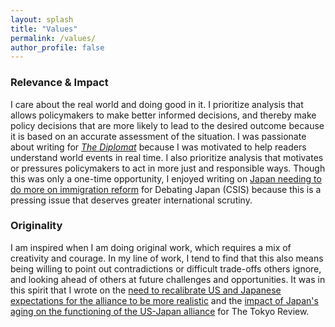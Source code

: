 ```yaml
---
layout: splash
title: "Values"
permalink: /values/
author_profile: false
---
```



### Relevance & Impact

I care about the real world and doing good in it. I prioritize analysis that allows policymakers to make better informed decisions, and thereby make policy decisions that are more likely to lead to the desired outcome because it is based on an accurate assessment of the situation. I was passionate about writing for <a href="https://thediplomat.com/authors/mina-pollmann/">*The Diplomat*</a> because I was motivated to help readers understand world events in real time. I also prioritize analysis that motivates or pressures policymakers to act in more just and responsible ways. Though this was only a one-time opportunity, I enjoyed writing on <a href="https://www.csis.org/analysis/resolved-japan-has-not-done-enough-bolster-immigration">Japan needing to do more on immigration reform</a> for Debating Japan (CSIS) because this is a pressing issue that deserves greater international scrutiny. 

### Originality

I am inspired when I am doing original work, which requires a mix of creativity and courage. In my line of work, I tend to find that this also means being willing to point out contradictions or difficult trade-offs others ignore, and looking ahead of others at future challenges and opportunities. It was in this spirit that I wrote on the <a href="https://www.tokyoreview.net/2019/06/us-japan-embrace-unequal-alliance/">need to recalibrate US and Japanese expectations for the alliance to be more realistic</a> and the <a href="https://www.tokyoreview.net/2021/02/japan-can-remain-an-important-u-s-ally-despite-demographic-challenges/">impact of Japan's aging on the functioning of the US-Japan alliance</a> for The Tokyo Review.